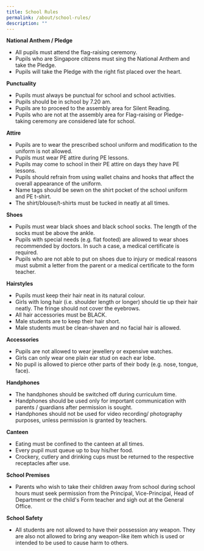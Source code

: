```yaml
---
title: School Rules
permalink: /about/school-rules/
description: ""
---
```


<p><strong>National Anthem / Pledge</strong></p>
<ul>
<li>All pupils must attend the flag-raising ceremony.</li>
<li>Pupils who are Singapore citizens must sing the National Anthem and take the Pledge.</li>
<li>Pupils will take the Pledge with the right fist placed over the heart.</li>
</ul>
<p><strong>Punctuality</strong></p>
<ul>
<li>Pupils must always be punctual for school and school activities.</li>
<li>Pupils should be in school by 7.20 am.</li>
<li>Pupils are to proceed to the assembly area for Silent Reading.</li>
<li>Pupils who are not at the assembly area for Flag-raising or Pledge-taking ceremony are considered late for school.</li>
</ul>
<p><strong>Attire</strong></p>
<ul>
<li>Pupils are to wear the prescribed school uniform and modification to the uniform is not allowed.</li>
<li>Pupils must wear PE attire during PE lessons.</li>
<li>Pupils may come to school in their PE attire on days they have PE lessons.</li>
<li>Pupils should refrain from using wallet chains and hooks that affect the overall appearance of the uniform.</li>
<li>Name tags should be sewn on the shirt pocket of the school uniform and PE t-shirt.</li>
<li>The shirt/blouse/t-shirts must be tucked in neatly at all times.</li>
</ul>
<p><strong>Shoes</strong></p>
<ul>
<li>Pupils must wear black shoes and black school socks. The length of the socks must be above the ankle.</li>
<li>Pupils with special needs (e.g. flat footed) are allowed to wear shoes recommended by doctors. In such a case, a medical certificate is required.</li>
<li>Pupils who are not able to put on shoes due to injury or medical reasons must submit a letter from the parent or a medical certificate to the form teacher.</li>
</ul>
<p><strong>Hairstyles</strong></p>
<ul>
<li>Pupils must keep their hair neat in its natural colour.</li>
<li>Girls with long hair (i.e. shoulder length or longer) should tie up their hair neatly. The fringe should not cover the eyebrows.</li>
<li>All hair accessories must be BLACK.</li>
<li>Male students are to keep their hair short.</li>
<li>Male students must be clean-shaven and no facial hair is allowed.</li>
</ul>
<p><strong>Accessories</strong></p>
<ul>
<li>Pupils are not allowed to wear jewellery or expensive watches.</li>
<li>Girls can only wear one plain ear stud on each ear lobe.</li>
<li>No pupil is allowed to pierce other parts of their body (e.g. nose, tongue, face).</li>
</ul>
<p><strong>Handphones</strong></p>
<ul>
<li>The handphones should be switched off during curriculum time.</li>
<li>Handphones should be used only for important communication with parents / guardians after permission is sought.</li>
<li>Handphones should not be used for video recording/ photography purposes, unless permission is granted by teachers.</li>
</ul>
<p><strong>Canteen</strong></p>
<ul>
<li>Eating must be confined to the canteen at all times.</li>
<li>Every pupil must queue up to buy his/her food.</li>
<li>Crockery, cutlery and drinking cups must be returned to the respective receptacles after use.</li>
</ul>
<p><strong>School Premises</strong></p>
<ul>
<li>Parents who wish to take their children away from school during school hours must seek permission from the Principal, Vice-Principal, Head of Department or the child's Form teacher and sigh out at the General Office.</li>
</ul>
<p><strong>School Safety</strong></p>
<div>
<ul>
<li>All students are not allowed to have their possession any weapon. They are also not allowed to bring any weapon-like item which is used or intended to be used to cause harm to others.</li>
</ul>
</div>